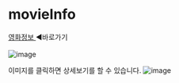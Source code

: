 # movieInfo

<a href='https://juyub.github.io/movieInfo/movie_index.html'> 영화정보 </a> ◀바로가기 <br> 
<br>
![image](https://github.com/juyub/movieInfo/assets/126839881/e3aeb615-e34c-4cb1-abba-bc139ad96796)
<br>

이미지를 클릭하면 상세보기를 할 수 있습니다.
![image](https://github.com/juyub/movieInfo/assets/126839881/dc096bcc-ccba-4a18-a791-db98b06e6f6f)

